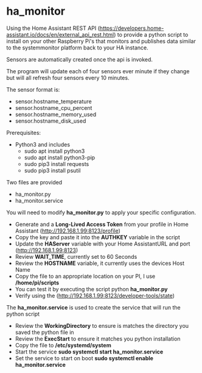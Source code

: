 # ha_monitor
Using the Home Assistant REST API (https://developers.home-assistant.io/docs/en/external_api_rest.html) to provide a python script to install on your other Raspberry Pi's that monitors and publishes data similar to the systemmonitor platform back to your HA instance.

Sensors are automatically created once the api is invoked.

The program will update each of four sensors ever minute if they change but will all refresh four sensors every 10 minutes.

The sensor format is:
* sensor.hostname_temperature
* sensor.hostname_cpu_percent
* sensor.hostname_memory_used
* sensor.hostname_disk_used

Prerequisites:
* Python3 and includes
  * sudo apt install python3
  * sudo apt install python3-pip
  * sudo pip3 install requests
  * sudo pip3 install psutil

Two files are provided
* ha_monitor.py
* ha_monitor.service

You will need to modify **ha_monitor.py** to apply your specific configuration.
* Generate and a **Long-Lived Access Token** from your profile in Home Assistant (http://192.168.1.99:8123/profile)
* Copy the key and paste it into the **AUTHKEY** variable in the script
* Update the **HAServer** variable with your Home AssistantURL and port (http://192.168.1.99:8123)
* Review **WAIT_TIME**, currently set to 60 Seconds
* Review the **HOSTNAME** variable, it currently uses the devices Host Name
* Copy the file to an appropriate location on your PI, I use **/home/pi/scripts**
* You can test it by executing the script python **ha_monitor.py**
* Verify using the (http://192.168.1.99:8123/developer-tools/state)

The **ha_monitor.service** is used to create the service that will run the python script
* Review the **WorkingDirectory** to ensure is matches the directory you saved the python file in
* Review the **ExecStart** to ensure it matches you python installation
* Copy the file to **/etc/systemd/system**
* Start the service **sudo systemctl start ha_monitor.service**
* Set the service to start on boot **sudo systemctl enable ha_monitor.service**





